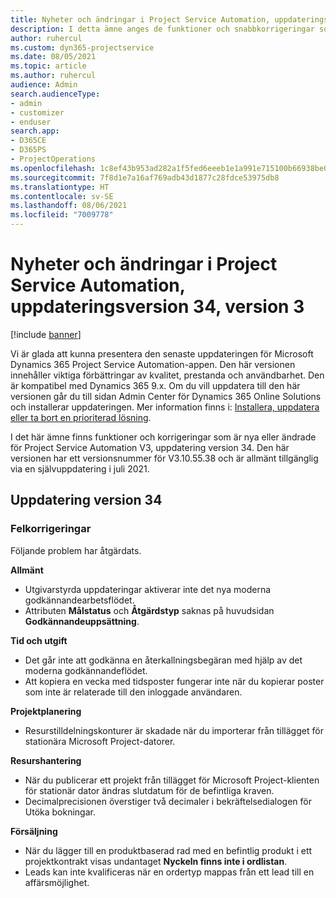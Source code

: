```yaml
---
title: Nyheter och ändringar i Project Service Automation, uppdateringsversion 34, version 3
description: I detta ämne anges de funktioner och snabbkorrigeringar som finns tillgängliga i Project Service Automation, uppdateringsversion 34, V3.
author: ruhercul
ms.custom: dyn365-projectservice
ms.date: 08/05/2021
ms.topic: article
ms.author: ruhercul
audience: Admin
search.audienceType:
- admin
- customizer
- enduser
search.app:
- D365CE
- D365PS
- ProjectOperations
ms.openlocfilehash: 1c8ef43b953ad282a1f5fed6eeeb1e1a991e715100b66938be03b5b5f3da575e
ms.sourcegitcommit: 7f8d1e7a16af769adb43d1877c28fdce53975db8
ms.translationtype: HT
ms.contentlocale: sv-SE
ms.lasthandoff: 08/06/2021
ms.locfileid: "7009778"
---
```

# <a name="whats-new-or-changed-in-project-service-automation-update-release-34-v3"></a>Nyheter och ändringar i Project Service Automation, uppdateringsversion 34, version 3

[!include [banner](../includes/psa-now-project-operations.md)]

Vi är glada att kunna presentera den senaste uppdateringen för Microsoft Dynamics 365 Project Service Automation-appen. Den här versionen innehåller viktiga förbättringar av kvalitet, prestanda och användbarhet. Den är kompatibel med Dynamics 365 9.x. Om du vill uppdatera till den här versionen går du till sidan Admin Center för Dynamics 365 Online Solutions och installerar uppdateringen. Mer information finns i: [Installera, uppdatera eller ta bort en prioriterad lösning](/power-platform/admin/install-remove-preferred-solution).

I det här ämne finns funktioner och korrigeringar som är nya eller ändrade för Project Service Automation V3, uppdatering version 34. Den här versionen har ett versionsnummer för V3.10.55.38 och är allmänt tillgänglig via en självuppdatering i juli 2021.

## <a name="update-release-34"></a>Uppdatering version 34

### <a name="bug-fixes"></a>Felkorrigeringar
Följande problem har åtgärdats.

**Allmänt**

- Utgivarstyrda uppdateringar aktiverar inte det nya moderna godkännandearbetsflödet.
- Attributen **Målstatus** och **Åtgärdstyp** saknas på huvudsidan **Godkännandeuppsättning**.

**Tid och utgift**

- Det går inte att godkänna en återkallningsbegäran med hjälp av det moderna godkännandeflödet.
- Att kopiera en vecka med tidsposter fungerar inte när du kopierar poster som inte är relaterade till den inloggade användaren.

**Projektplanering**

- Resurstilldelningskonturer är skadade när du importerar från tillägget för stationära Microsoft Project-datorer.

**Resurshantering**

- När du publicerar ett projekt från tillägget för Microsoft Project-klienten för stationär dator ändras slutdatum för de befintliga kraven.
- Decimalprecisionen överstiger två decimaler i bekräftelsedialogen för Utöka bokningar.

**Försäljning**

- När du lägger till en produktbaserad rad med en befintlig produkt i ett projektkontrakt visas undantaget **Nyckeln finns inte i ordlistan**.
- Leads kan inte kvalificeras när en ordertyp mappas från ett lead till en affärsmöjlighet.
